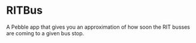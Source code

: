 # RITBus
A Pebble app that gives you an approximation of how soon the RIT busses are coming to a given bus stop.
